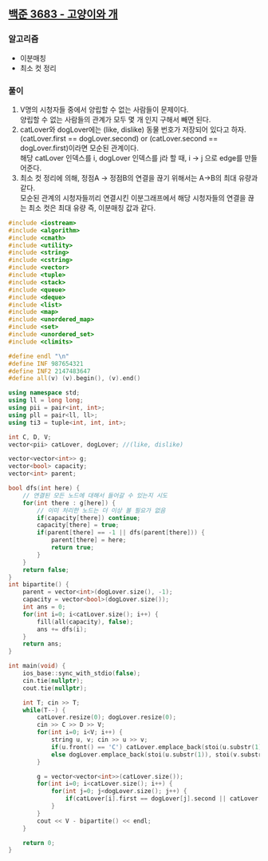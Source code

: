 ## [백준 3683 - 고양이와 개](https://www.acmicpc.net/problem/3683)

### 알고리즘
- 이분매칭
- 최소 컷 정리

### 풀이
1. V명의 시청자들 중에서 양립할 수 없는 사람들이 문제이다.  
   양립할 수 없는 사람들의 관계가 모두 몇 개 인지 구해서 빼면 된다.
2. catLover와 dogLover에는 (like, dislike) 동물 번호가 저장되어 있다고 하자.  
   (catLover.first == dogLover.second) or (catLover.second == dogLover.first)이라면 모순된 관계이다.  
   해당 catLover 인덱스를 i, dogLover 인덱스를 j라 할 때, i -> j 으로 edge를 만들어준다.
3. 최소 컷 정리에 의해, 정점A -> 정점B의 연결을 끊기 위해서는 A->B의 최대 유량과 같다.  
   모순된 관계의 시청자들끼리 연결시킨 이분그래프에서 해당 시청자들의 연결을 끊는 최소 컷은 최대 유량 즉, 이분매칭 값과 같다.

```c++
#include <iostream>
#include <algorithm>
#include <cmath>
#include <utility>
#include <string>
#include <cstring>
#include <vector>
#include <tuple>
#include <stack>
#include <queue>
#include <deque>
#include <list>
#include <map>
#include <unordered_map>
#include <set>
#include <unordered_set>
#include <climits>

#define endl "\n"
#define INF 987654321
#define INF2 2147483647
#define all(v) (v).begin(), (v).end()

using namespace std;
using ll = long long;
using pii = pair<int, int>;
using pll = pair<ll, ll>;
using ti3 = tuple<int, int, int>;

int C, D, V;
vector<pii> catLover, dogLover; //(like, dislike)

vector<vector<int>> g;
vector<bool> capacity;
vector<int> parent;

bool dfs(int here) {
    // 연결된 모든 노드에 대해서 들어갈 수 있는지 시도
    for(int there : g[here]) {
        // 이미 처리한 노드는 더 이상 볼 필요가 없음
        if(capacity[there]) continue;
        capacity[there] = true;
        if(parent[there] == -1 || dfs(parent[there])) {
            parent[there] = here;
            return true;
        }
    }
    return false;
}
int bipartite() {
    parent = vector<int>(dogLover.size(), -1);
    capacity = vector<bool>(dogLover.size());
    int ans = 0;
    for(int i=0; i<catLover.size(); i++) {
        fill(all(capacity), false);
        ans += dfs(i);
    }
    return ans;
}

int main(void) {
    ios_base::sync_with_stdio(false);
    cin.tie(nullptr);
    cout.tie(nullptr);

    int T; cin >> T;
    while(T--) {
        catLover.resize(0); dogLover.resize(0);
        cin >> C >> D >> V;
        for(int i=0; i<V; i++) {
            string u, v; cin >> u >> v;
            if(u.front() == 'C') catLover.emplace_back(stoi(u.substr(1)), stoi(v.substr(1)));
            else dogLover.emplace_back(stoi(u.substr(1)), stoi(v.substr(1)));
        }

        g = vector<vector<int>>(catLover.size());
        for(int i=0; i<catLover.size(); i++) {
            for(int j=0; j<dogLover.size(); j++) {
                if(catLover[i].first == dogLover[j].second || catLover[i].second == dogLover[j].first) g[i].emplace_back(j);
            }
        }
        cout << V - bipartite() << endl;
    }

    return 0;
}
```